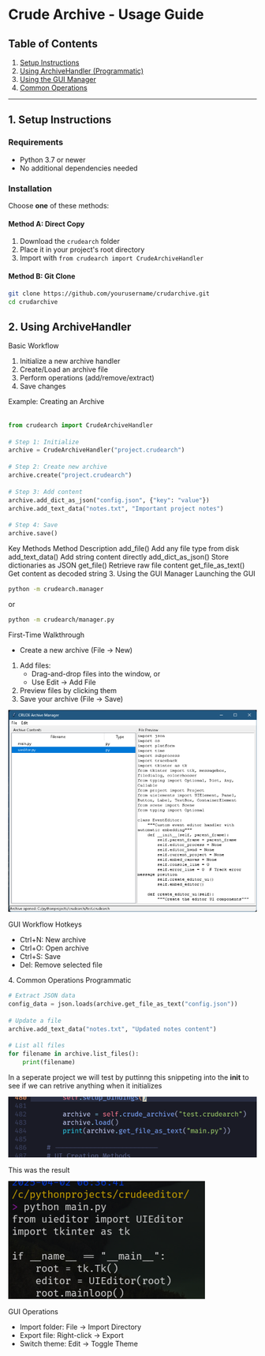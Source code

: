 # Crude Archive - Usage Guide

## Table of Contents
1. [Setup Instructions](#setup)
2. [Using ArchiveHandler (Programmatic)](#archivehandler)
3. [Using the GUI Manager](#gui-manager)
4. [Common Operations](#common-operations)

---

## <a name="setup"></a>1. Setup Instructions

### Requirements
- Python 3.7 or newer
- No additional dependencies needed

### Installation
Choose **one** of these methods:

#### Method A: Direct Copy
1. Download the `crudearch` folder
2. Place it in your project's root directory
3. Import with `from crudearch import CrudeArchiveHandler`

#### Method B: Git Clone
```bash
git clone https://github.com/yourusername/crudarchive.git
cd crudarchive
```

## <a name="archivehandler"></a>2. Using ArchiveHandler
Basic Workflow

1. Initialize a new archive handler
2. Create/Load an archive file
3. Perform operations (add/remove/extract)
4. Save changes

Example: Creating an Archive

```python

from crudearch import CrudeArchiveHandler

# Step 1: Initialize
archive = CrudeArchiveHandler("project.crudearch")

# Step 2: Create new archive
archive.create("project.crudearch")

# Step 3: Add content
archive.add_dict_as_json("config.json", {"key": "value"})
archive.add_text_data("notes.txt", "Important project notes")

# Step 4: Save
archive.save()
```
Key Methods
Method	Description
add_file()	Add any file type from disk
add_text_data()	Add string content directly
add_dict_as_json()	Store dictionaries as JSON
get_file()	Retrieve raw file content
get_file_as_text()	Get content as decoded string
<a name="gui-manager"></a>3. Using the GUI Manager
Launching the GUI

```bash
python -m crudearch.manager
```
or
```bash
python -m crudearch/manager.py
```


First-Time Walkthrough

- Create a new archive (File → New)

1. Add files:
    - Drag-and-drop files into the window, or
    - Use Edit → Add File
2. Preview files by clicking them
3. Save your archive (File → Save)

![Description of image 3](images/crudearchive_004.png)

GUI Workflow
Hotkeys

- Ctrl+N: New archive
- Ctrl+O: Open archive
- Ctrl+S: Save
- Del: Remove selected file

<a name="common-operations"></a>4. Common Operations
Programmatic
``` python
# Extract JSON data
config_data = json.loads(archive.get_file_as_text("config.json"))

# Update a file
archive.add_text_data("notes.txt", "Updated notes content")

# List all files
for filename in archive.list_files():
    print(filename)
```
In a seperate project we will test by puttinng this snippeting into
the __init__ to see if we can retrive anything when it initializes

![Test code snippet implementation](images/crudearchive_003.png)

This was the result

![Result of test code](images/crudearchive_002.png) 


GUI Operations

- Import folder: File → Import Directory
- Export file: Right-click → Export
- Switch theme: Edit → Toggle Theme
